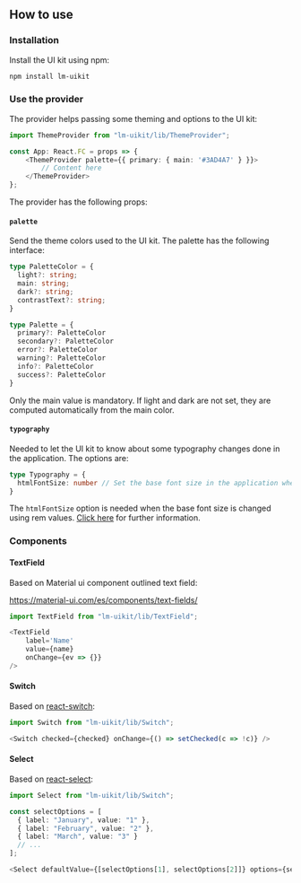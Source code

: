 ## How to use

### Installation

Install the UI kit using npm:
```bash
npm install lm-uikit
```

### Use the provider

The provider helps passing some theming and options to the UI kit:

```typescript
import ThemeProvider from "lm-uikit/lib/ThemeProvider";

const App: React.FC = props => {
    <ThemeProvider palette={{ primary: { main: '#3AD4A7' } }}>
        // Content here
    </ThemeProvider>
};
```

The provider has the following props:

#### `palette`

Send the theme colors used to the UI kit. The palette has the following interface:

```ts
type PaletteColor = {
  light?: string;
  main: string;
  dark?: string;
  contrastText?: string;
}

type Palette = {
  primary?: PaletteColor
  secondary?: PaletteColor
  error?: PaletteColor
  warning?: PaletteColor
  info?: PaletteColor
  success?: PaletteColor
}
```

Only the main value is mandatory. If light and dark are not set, they are computed automatically from the main color.

#### `typography`

Needed to let the UI kit to know about some typography changes done in the application. The options are:

```ts
type Typography = {
  htmlFontSize: number // Set the base font size in the application when changed using rem
}
```

The `htmlFontSize` option is needed when the base font size is changed using rem values. [Click here](https://www.sitepoint.com/understanding-and-using-rem-units-in-css/) for further information.


### Components

#### TextField

Based on Material ui component outlined text field:

https://material-ui.com/es/components/text-fields/

```typescript
import TextField from "lm-uikit/lib/TextField";

<TextField
	label='Name'
	value={name}
	onChange={ev => {}}
/>
```

#### Switch

Based on [react-switch](https://github.com/markusenglund/react-switch):

```typescript
import Switch from "lm-uikit/lib/Switch";

<Switch checked={checked} onChange={() => setChecked(c => !c)} />
```

#### Select

Based on [react-select](https://react-select.com/home):

```typescript
import Select from "lm-uikit/lib/Switch";

const selectOptions = [
  { label: "January", value: "1" },
  { label: "February", value: "2" },
  { label: "March", value: "3" }
  // ...
];

<Select defaultValue={[selectOptions[1], selectOptions[2]]} options={selectOptions} isMulti />
```
